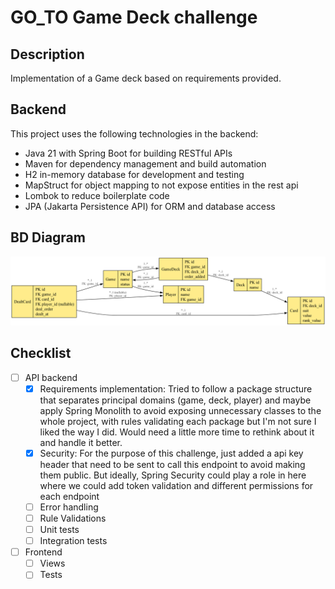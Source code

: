 # GO_TO Game Deck challenge

## Description

Implementation of a Game deck based on requirements provided.

## Backend 

This project uses the following technologies in the backend:
- Java 21 with Spring Boot for building RESTful APIs
- Maven for dependency management and build automation
- H2 in-memory database for development and testing
- MapStruct for object mapping to not expose entities in the rest api
- Lombok to reduce boilerplate code
- JPA (Jakarta Persistence API) for ORM and database access


## BD Diagram

![Game Logo](game_erd.png)

## Checklist

 - [ ] API backend
   - [x] Requirements implementation: Tried to follow a package structure that separates principal domains (game, deck, player) and maybe apply Spring Monolith to avoid exposing unnecessary classes to the whole project, with rules validating each package but I'm not sure I liked the way I did. Would need a little more time to rethink about it and handle it better.
   - [x] Security: For the purpose of this challenge, just added a api key header that need to be sent to call this endpoint to avoid making them public. But ideally, Spring Security could play a role in here where we could add token validation and different permissions for each endpoint
   - [ ] Error handling
   - [ ] Rule Validations
   - [ ] Unit tests
   - [ ] Integration tests
 - [ ] Frontend
   - [ ] Views
   - [ ] Tests
